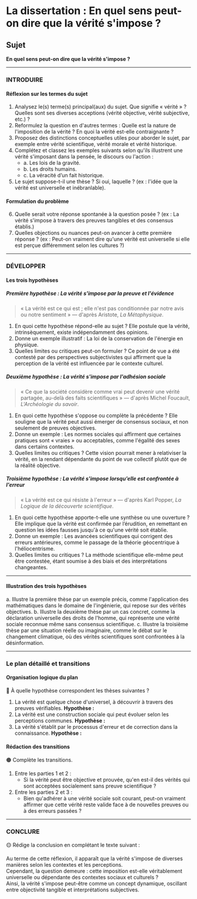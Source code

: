 # La dissertation : En quel sens peut-on dire que la vérité s'impose ?

## Sujet
**En quel sens peut-on dire que la vérité s'impose ?**

---

### INTRODUIRE

#### Réflexion sur les termes du sujet

1. Analysez le(s) terme(s) principal(aux) du sujet. Que signifie « vérité » ? Quelles sont ses diverses acceptions (vérité objective, vérité subjective, etc.) ?
2. Reformulez la question en d'autres termes : Quelle est la nature de l'imposition de la vérité ? En quoi la vérité est-elle contraignante ?
3. Proposez des distinctions conceptuelles utiles pour aborder le sujet, par exemple entre vérité scientifique, vérité morale et vérité historique.
4. Complétez et classez les exemples suivants selon qu'ils illustrent une vérité s'imposant dans la pensée, le discours ou l'action :
   - a. Les lois de la gravité.
   - b. Les droits humains.
   - c. La véracité d’un fait historique.
5. Le sujet suppose-t-il une thèse ? Si oui, laquelle ? (ex : l'idée que la vérité est universelle et inébranlable).

#### Formulation du problème

6. Quelle serait votre réponse spontanée à la question posée ? (ex : La vérité s'impose à travers des preuves tangibles et des consensus établis.)
7. Quelles objections ou nuances peut-on avancer à cette première réponse ? (ex : Peut-on vraiment dire qu'une vérité est universelle si elle est perçue différemment selon les cultures ?)

---

### DÉVELOPPER

#### Les trois hypothèses

##### Première hypothèse : La vérité s'impose par la preuve et l'évidence

> « La vérité est ce qui est ; elle n'est pas conditionnée par notre avis ou notre sentiment » — d'après Aristote, *La Métaphysique*.

1. En quoi cette hypothèse répond-elle au sujet ? Elle postule que la vérité, intrinsèquement, existe indépendamment des opinions.
2. Donne un exemple illustratif : La loi de la conservation de l'énergie en physique.
3. Quelles limites ou critiques peut-on formuler ? Ce point de vue a été contesté par des perspectives subjectivistes qui affirment que la perception de la vérité est influencée par le contexte culturel.

##### Deuxième hypothèse : La vérité s'impose par l'adhésion sociale

> « Ce que la société considère comme vrai peut devenir une vérité partagée, au-delà des faits scientifiques » — d'après Michel Foucault, *L'Archéologie du savoir*.

1. En quoi cette hypothèse s'oppose ou complète la précédente ? Elle souligne que la vérité peut aussi émerger de consensus sociaux, et non seulement de preuves objectives.
2. Donne un exemple : Les normes sociales qui affirment que certaines pratiques sont « vraies » ou acceptables, comme l'égalité des sexes dans certains contextes.
3. Quelles limites ou critiques ? Cette vision pourrait mener à relativiser la vérité, en la rendant dépendante du point de vue collectif plutôt que de la réalité objective.

##### Troisième hypothèse : La vérité s'impose lorsqu'elle est confrontée à l'erreur

> « La vérité est ce qui résiste à l'erreur » — d'après Karl Popper, *La Logique de la découverte scientifique*.

1. En quoi cette hypothèse apporte-t-elle une synthèse ou une ouverture ? Elle implique que la vérité est confirmée par l’érudition, en remettant en question les idées fausses jusqu'à ce qu'une vérité soit établie.
2. Donne un exemple : Les avancées scientifiques qui corrigent des erreurs antérieures, comme le passage de la théorie géocentrique à l'héliocentrisme.
3. Quelles limites ou critiques ? La méthode scientifique elle-même peut être contestée, étant soumise à des biais et des interprétations changeantes.

---

#### Illustration des trois hypothèses

a. Illustre la première thèse par un exemple précis, comme l'application des mathématiques dans le domaine de l'ingénierie, qui repose sur des vérités objectives.
b. Illustre la deuxième thèse par un cas concret, comme la déclaration universelle des droits de l'homme, qui représente une vérité sociale reconnue même sans consensus scientifique.
c. Illustre la troisième thèse par une situation réelle ou imaginaire, comme le débat sur le changement climatique, où des vérités scientifiques sont confrontées à la désinformation.

---

### Le plan détaillé et transitions

#### Organisation logique du plan

🔴 À quelle hypothèse correspondent les thèses suivantes ?

1. La vérité est quelque chose d'universel, à découvrir à travers des preuves vérifiables. **Hypothèse :**
2. La vérité est une construction sociale qui peut évoluer selon les perceptions communes. **Hypothèse :**
3. La vérité s'établit par le processus d'erreur et de correction dans la connaissance. **Hypothèse :**

#### Rédaction des transitions

🟠 Complète les transitions.

1. Entre les parties 1 et 2 :  
   - Si la vérité peut être objective et prouvée, qu'en est-il des vérités qui sont acceptées socialement sans preuve scientifique ?
2. Entre les parties 2 et 3 :  
   - Bien qu'adhérer à une vérité sociale soit courant, peut-on vraiment affirmer que cette vérité reste valide face à de nouvelles preuves ou à des erreurs passées ?

---

### CONCLURE

🟡 Rédige la conclusion en complétant le texte suivant :

Au terme de cette réflexion, il apparaît que la vérité s'impose de diverses manières selon les contextes et les perceptions.  
Cependant, la question demeure : cette imposition est-elle véritablement universelle ou dépendante des contextes sociaux et culturels ?  
Ainsi, la vérité s'impose peut-être comme un concept dynamique, oscillant entre objectivité tangible et interprétations subjectives.